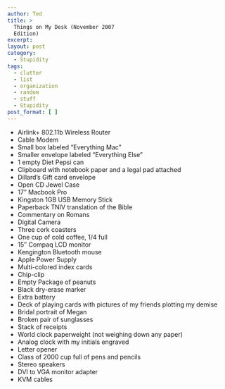 ```yaml
---
author: Ted
title: >
  Things on My Desk (November 2007
  Edition)
excerpt:
layout: post
category:
  - Stupidity
tags:
  - clutter
  - list
  - organization
  - random
  - stuff
  - Stupidity
post_format: [ ]
---
```

*   Airlink+ 802.11b Wireless Router
*   Cable Modem
*   Small box labeled “Everything Mac”
*   Smaller envelope labeled “Everything Else”
*   1 empty Diet Pepsi can
*   Clipboard with notebook paper and a legal pad attached
*   Dillard’s Gift card envelope
*   Open CD Jewel Case
*   17″ Macbook Pro
*   Kingston 1GB USB Memory Stick
*   Paperback TNIV translation of the Bible
*   Commentary on Romans
*   Digital Camera
*   Three cork coasters
*   One cup of cold coffee, 1/4 full
*   15″ Compaq LCD monitor
*   Kengington Bluetooth mouse
*   Apple Power Supply
*   Multi-colored index cards
*   Chip-clip
*   Empty Package of peanuts
*   Black dry-erase marker
*   Extra battery
*   Deck of playing cards with pictures of my friends plotting my demise
*   Bridal portrait of Megan
*   Broken pair of sunglasses
*   Stack of receipts
*   World clock paperweight (not weighing down any paper)
*   Analog clock with my initials engraved
*   Letter opener
*   Class of 2000 cup full of pens and pencils
*   Stereo speakers
*   DVI to VGA monitor adapter
*   KVM cables